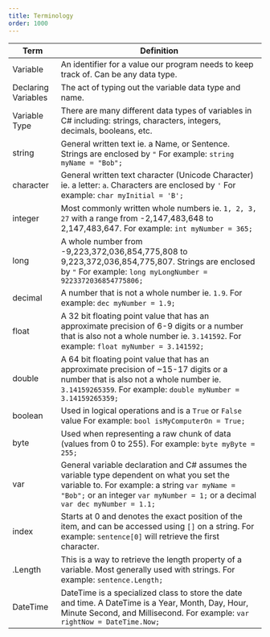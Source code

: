 ```yaml
---
title: Terminology
order: 1000
---
```


| Term                | Definition                                                                                                                                                                                                                    |
| ------------------- | ----------------------------------------------------------------------------------------------------------------------------------------------------------------------------------------------------------------------------- |
| Variable            | An identifier for a value our program needs to keep track of. Can be any data type.                                                                                                                                           |
| Declaring Variables | The act of typing out the variable data type and name.                                                                                                                                                                        |
| Variable Type       | There are many different data types of variables in C# including: strings, characters, integers, decimals, booleans, etc.                                                                                                     |
| string              | General written text ie. a Name, or Sentence. Strings are enclosed by `"` For example: `string myName = "Bob";`                                                                                                               |
| character           | General written text character (Unicode Character) ie. a letter: `a`. Characters are enclosed by `'` For example: `char myInitial = 'B';`                                                                                     |
| integer             | Most commonly written whole numbers ie. `1, 2, 3, 27` with a range from -2,147,483,648 to 2,147,483,647. For example: `int myNumber = 365;`                                                                                   |
| long                | A whole number from -9,223,372,036,854,775,808 to 9,223,372,036,854,775,807. Strings are enclosed by `"` For example: `long myLongNumber = 9223372036854775806;`                                                              |
| decimal             | A number that is not a whole number ie. `1.9`. For example: `dec myNumber = 1.9;`                                                                                                                                             |
| float               | A 32 bit floating point value that has an approximate precision of 6-9 digits or a number that is also not a whole number ie. `3.141592`. For example: `float myNumber = 3.141592;`                                           |
| double              | A 64 bit floating point value that has an approximate precision of ~15-17 digits or a number that is also not a whole number ie. `3.14159265359`. For example: `double myNumber = 3.14159265359;`                             |
| boolean             | Used in logical operations and is a `True` or `False` value For example: `bool isMyComputerOn = True;`                                                                                                                        |
| byte                | Used when representing a raw chunk of data (values from 0 to 255). For example: `byte myByte = 255;`                                                                                                                          |
| var                 | General variable declaration and C# assumes the variable type dependent on what you set the variable to. For example: a string `var myName = "Bob";` or an integer `var myNumber = 1;` or a decimal `var dec myNumber = 1.1;` |
| index               | Starts at 0 and denotes the exact position of the item, and can be accessed using `[]` on a string. For example: `sentence[0]` will retrieve the first character.                                                             |
| .Length             | This is a way to retrieve the length property of a variable. Most generally used with strings. For example: `sentence.Length;`                                                                                                |
| DateTime            | DateTime is a specialized class to store the date and time. A DateTime is a Year, Month, Day, Hour, Minute Second, and Millisecond. For example: `var rightNow = DateTime.Now;`                                               |
